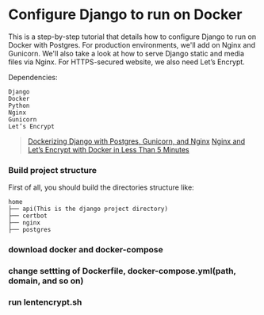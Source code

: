 # Configure Django to run on Docker 
This is a step-by-step tutorial that details how to configure Django to run on Docker with Postgres. For production environments, we'll add on Nginx and Gunicorn. We'll also take a look at how to serve Django static and media files via Nginx. For HTTPS-secured website, we also need Let’s Encrypt.

Dependencies:
```
Django
Docker
Python
Nginx
Gunicorn
Let’s Encrypt
```

> [Dockerizing Django with Postgres, Gunicorn, and Nginx](https://testdriven.io/blog/dockerizing-django-with-postgres-gunicorn-and-nginx/)
> [Nginx and Let’s Encrypt with Docker in Less Than 5 Minutes](https://pentacent.medium.com/nginx-and-lets-encrypt-with-docker-in-less-than-5-minutes-b4b8a60d3a71)

### Build project structure
First of all, you should build the directories structure like:
```
home
├── api(This is the django project directory)
├── certbot
├── nginx
├── postgres
```

### download docker and docker-compose 
### change settting of Dockerfile, docker-compose.yml(path, domain, and so on)
### run lentencrypt.sh
